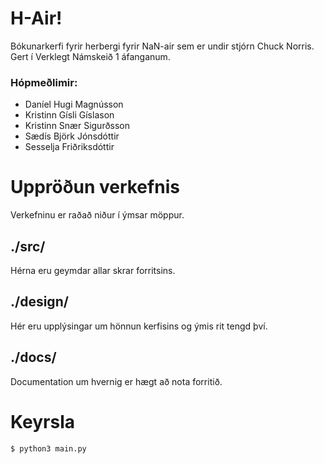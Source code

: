 # H-Air!
Bókunarkerfi fyrir herbergi fyrir NaN-air sem er undir stjórn Chuck Norris.
Gert í Verklegt Námskeið 1 áfanganum.

### Hópmeðlimir:
 - Daníel Hugi Magnússon
 - Kristinn Gísli Gíslason
 - Kristinn Snær Sigurðsson
 - Sædís Björk Jónsdóttir
 - Sesselja Friðriksdóttir

# Uppröðun verkefnis
Verkefninu er raðað niður í ýmsar möppur.

## ./src/
Hérna eru geymdar allar skrar forritsins.

## ./design/
Hér eru upplýsingar um hönnun kerfisins og ýmis rit tengd því.

## ./docs/
Documentation um hvernig er hægt að nota forritið.

# Keyrsla
`$ python3 main.py`